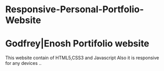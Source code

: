 # Responsive-Personal-Portfolio-Website
# Godfrey|Enosh Portifolio website
This website contain of HTML5,CSS3 and Javascript
Also it is responsive for any devices ..
